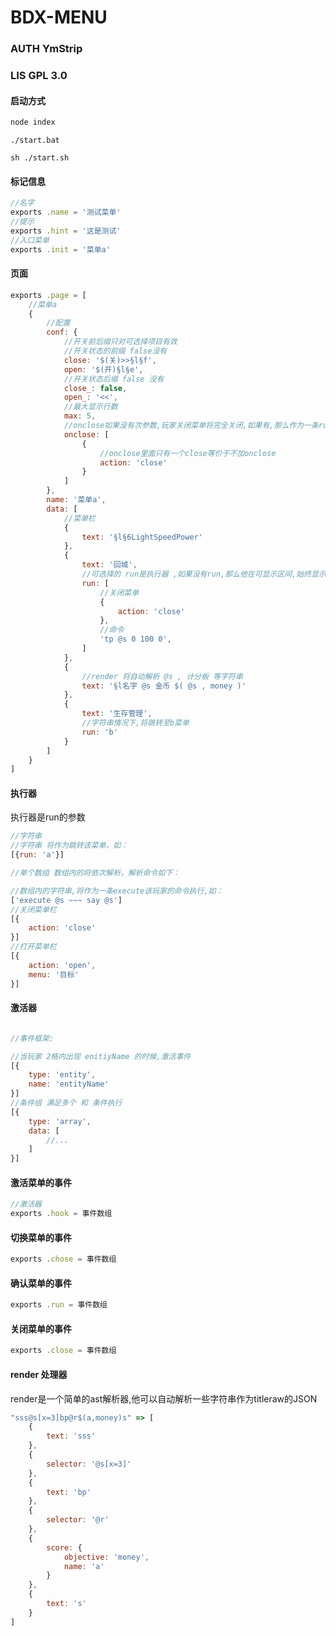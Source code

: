 # BDX-MENU
### AUTH YmStrip
### LIS GPL 3.0

#### 启动方式
```js
node index
```

```vim
./start.bat
```

```vim
sh ./start.sh
```

#### 标记信息
```js
//名字
exports .name = '测试菜单'
//提示
exports .hint = '这是测试'
//入口菜单
exports .init = '菜单a'
```
#### 页面
```js
exports .page = [
	//菜单a
	{
		//配置
		conf: {
			//开关前后缀只对可选择项目有效
			//开关状态的前缀 false没有
			close: '$(关)>>§l§f',
			open: '$(开)§l§e',
			//开关状态后缀 false 没有
			close_: false,
			open_: '<<',
			//最大显示行数
			max: 5,
			//onclose如果没有次参数,玩家关闭菜单将完全关闭,如果有,那么作为一条run执行
			onclose: [
				{
					//onclose里面只有一个close等价于不加onclose
					action: 'close'
				}
			]
		},
		name: '菜单a',
		data: [
			//菜单栏
			{
				text: '§l§6LightSpeedPower'
			},
			{
				text: '回城',
				//可选择的 run是执行器 ,如果没有run,那么他在可显示区间,始终显示,并且不可以作为选择,也不会受前缀后缀影响
				run: [
					//关闭菜单
					{
						action: 'close'
					},
					//命令
					'tp @s 0 100 0',
				]
			},
			{
				//render 将自动解析 @s , 计分板 等字符串
				text: '§l名字 @s 金币 $( @s , money )'
			},
			{
				text: '生存管理',
				//字符串情况下,将跳转至b菜单
				run: 'b'
			}
		]
	}
]
```
#### 执行器

<p>执行器是run的参数</p>

```js
//字符串
//字符串 将作为跳转该菜单，如：
[{run: 'a'}]

//单个数组 数组内的将依次解析，解析命令如下：

//数组内的字符串,将作为一条execute该玩家的命令执行,如：
['execute @s ~~~ say @s']
//关闭菜单栏
[{
	action: 'close'
}]
//打开菜单栏
[{
	action: 'open',
	menu: '目标'
}]
```
#### 激活器
```js

//事件框架:

//当玩家 2格内出现 enitiyName 的时候,激活事件
[{
	type: 'entity',
	name: 'entityName'
}]
//条件组 满足多个 和 条件执行
[{
	type: 'array',
	data: [
		//...
	]
}]

```
#### 激活菜单的事件
```js
//激活器 
exports .hook = 事件数组
```
#### 切换菜单的事件
```js
exports .chose = 事件数组
```
#### 确认菜单的事件
```js
exports .run = 事件数组
```
#### 关闭菜单的事件
```js
exports .close = 事件数组
```
#### render 处理器
<p>render是一个简单的ast解析器,他可以自动解析一些字符串作为titleraw的JSON</p>

```js
"sss@s[x=3]bp@r$(a,money)s" => [
	{
		text: 'sss'
	},
	{
		selector: '@s[x=3]'
	},
	{
		text: 'bp'
	},
	{
		selector: '@r'
	},
	{
		score: {
			objective: 'money',
			name: 'a'
		}
	},
	{
		text: 's'
	}
]
```
